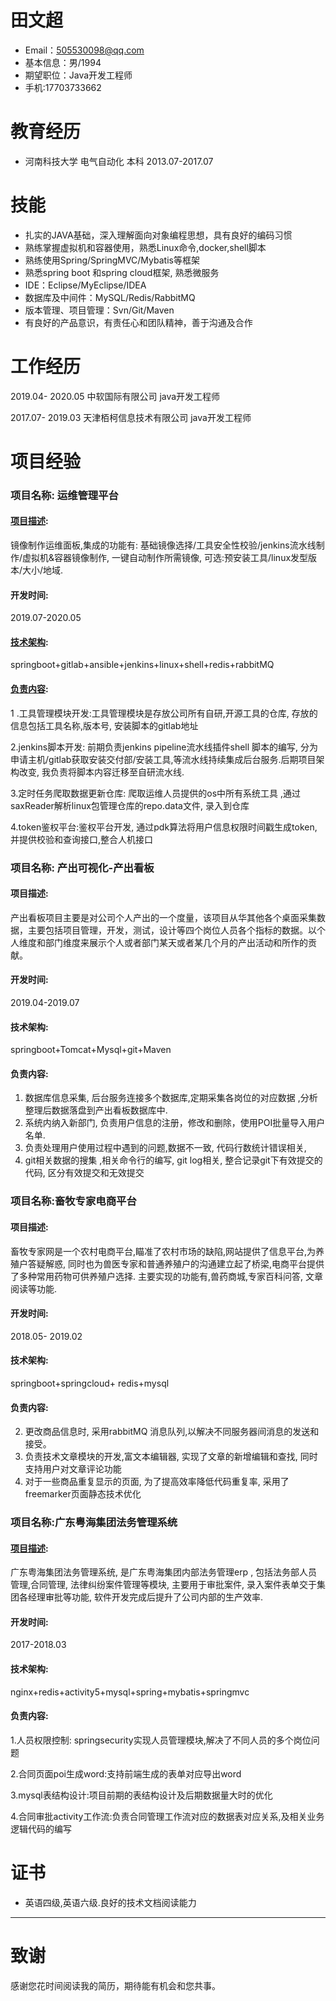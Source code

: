 # 田文超
- Email：505530098@qq.com
- 基本信息：男/1994
- 期望职位：Java开发工程师
- 手机:17703733662

# 教育经历
* 河南科技大学 电气自动化 本科  2013.07-2017.07
# 技能
* 扎实的JAVA基础，深入理解面向对象编程思想，具有良好的编码习惯
* 熟练掌握虚拟机和容器使用，熟悉Linux命令,docker,shell脚本
* 熟练使用Spring/SpringMVC/Mybatis等框架
* 熟悉spring boot 和spring cloud框架, 熟悉微服务
* IDE：Eclipse/MyEclipse/IDEA
* 数据库及中间件：MySQL/Redis/RabbitMQ
* 版本管理、项目管理：Svn/Git/Maven 
* 有良好的产品意识，有责任心和团队精神，善于沟通及合作 
# 工作经历
2019.04- 2020.05      中软国际有限公司                                         java开发工程师

2017.07- 2019.03      天津栢柯信息技术有限公司                         java开发工程师

# 项目经验
### 项目名称: 运维管理平台
#### <u>**项目描述**</u>:  

镜像制作运维面板,集成的功能有: 基础镜像选择/工具安全性校验/jenkins流水线制作/虚拟机&容器镜像制作, 一键自动制作所需镜像, 可选:预安装工具/linux发型版本/大小/地域. 

#### 开发时间:  

 2019.07-2020.05

#### **<u>技术架构</u>**:

springboot+gitlab+ansible+jenkins+linux+shell+redis+rabbitMQ

#### <u>**负责内容**</u>:

1 .工具管理模块开发:工具管理模块是存放公司所有自研,开源工具的仓库, 存放的信息包括工具名称,版本号, 安装脚本的gitlab地址

2.jenkins脚本开发: 前期负责jenkins pipeline流水线插件shell 脚本的编写, 分为申请主机/gitlab获取安装交付部/安装工具,等流水线持续集成后台服务.后期项目架构改变, 我负责将脚本内容迁移至自研流水线.

3.定时任务爬取数据更新仓库: 爬取运维人员提供的os中所有系统工具 ,通过saxReader解析linux包管理仓库的repo.data文件, 录入到仓库

4.token鉴权平台:鉴权平台开发, 通过pdk算法将用户信息权限时间戳生成token,并提供校验和查询接口,整合人机接口

### 项目名称: 产出可视化-产出看板

#### 项目描述:

产出看板项目主要是对公司个人产出的一个度量，该项目从华其他各个桌面采集数据，主要包括项目管理，开发，测试，设计等四个岗位人员各个指标的数据。以个人维度和部门维度来展示个人或者部门某天或者某几个月的产出活动和所作的贡献。

#### 开发时间:

2019.04-2019.07

#### 技术架构:

springboot+Tomcat+Mysql+git+Maven 

#### 负责内容:

1. 数据库信息采集, 后台服务连接多个数据库,定期采集各岗位的对应数据 ,分析整理后数据落盘到产出看板数据库中. 
2. 系统内纳入新部门, 负责用户信息的注册，修改和删除，使用POI批量导入用户名单. 
3. 负责处理用户使用过程中遇到的问题,数据不一致, 代码行数统计错误相关, 
4.  git相关数据的搜集 ,相关命令行的编写, git log相关, 整合记录git下有效提交的代码, 区分有效提交和无效提交

### 项目名称:畜牧专家电商平台

#### 项目描述:

 畜牧专家网是一个农村电商平台,瞄准了农村市场的缺陷,网站提供了信息平台,为养殖户答疑解惑, 同时也为兽医专家和普通养殖户的沟通建立起了桥梁,电商平台提供了多种常用药物可供养殖户选择.   主要实现的功能有,兽药商城,专家百科问答,  文章阅读等功能. 

#### 开发时间: 

2018.05- 2019.02

#### 技术架构: 

springboot+springcloud+ redis+mysql

#### 负责内容: 

2. 更改商品信息时, 采用rabbitMQ 消息队列,以解决不同服务器间消息的发送和接受。
3. 负责技术文章模块的开发,富文本编辑器, 实现了文章的新增编辑和查找, 同时支持用户对文章评论功能
4.  对于一些商品重复显示的页面, 为了提高效率降低代码重复率, 采用了freemarker页面静态技术优化

###  项目名称:广东粤海集团法务管理系统

####  <u>项目描述</u>: 

 广东粤海集团法务管理系统, 是广东粤海集团内部法务管理erp , 包括法务部人员管理,合同管理, 法律纠纷案件管理等模块, 主要用于审批案件, 录入案件表单交于集团各经理审批等功能, 软件开发完成后提升了公司内部的生产效率.

#### 开发时间:

 2017-2018.03

####  技术架构:

nginx+redis+activity5+mysql+spring+mybatis+springmvc

#### 负责内容:

1.人员权限控制: springsecurity实现人员管理模块,解决了不同人员的多个岗位问题

2.合同页面poi生成word:支持前端生成的表单对应导出word

3.mysql表结构设计:项目前期的表结构设计及后期数据量大时的优化

4.合同审批activity工作流:负责合同管理工作流对应的数据表对应关系,及相关业务逻辑代码的编写

# 证书
* 英语四级,英语六级.良好的技术文档阅读能力
      

------

# 致谢

感谢您花时间阅读我的简历，期待能有机会和您共事。
      

